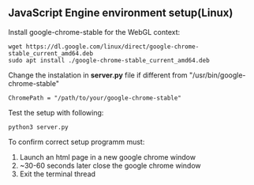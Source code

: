 ## JavaScript Engine environment setup(Linux)

Install google-chrome-stable for the WebGL context:
```shell
wget https://dl.google.com/linux/direct/google-chrome-stable_current_amd64.deb
sudo apt install ./google-chrome-stable_current_amd64.deb
```

Change the instalation in **server.py** file if different from "/usr/bin/google-chrome-stable"
```
ChromePath = "/path/to/your/google-chrome-stable"
```

Test the setup with following:
```
python3 server.py
```
To confirm correct setup programm must: 
1. Launch an html page in a new google chrome window
2. ~30-60 seconds later close the google chrome window
3. Exit the terminal thread
